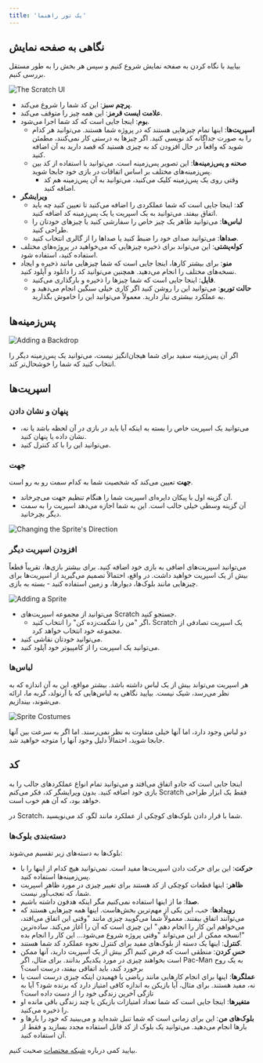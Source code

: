 ```yaml
---
title: 'یک تور راهنما'
---
```


## نگاهی به صفحه نمایش

بیایید با نگاه کردن به صفحه نمایش شروع کنیم و سپس هر بخش را به طور مستقل بررسی کنیم.

![The Scratch UI](/images/scratch-ui.png)

- **پرچم سبز**: این کد شما را شروع می‌کند.
- **علامت ایست قرمز**: این همه چیز را متوقف می‌کند.
- **بوم**: اینجا جایی است که کد شما اجرا می‌شود.
  - **اسپریت‌ها**: اینها تمام چیزهایی هستند که در پروژه شما هستند. می‌توانید هر کدام را به صورت جداگانه کد نویسی کنید. اگر چیزها به درستی کار نمی‌کنند، مطمئن شوید که واقعاً در حال افزودن کد به چیزی هستید که قصد دارید به آن اضافه کنید.
  - **صحنه و پس‌زمینه‌ها**: این تصویر پس‌زمینه است. می‌توانید با استفاده از کد بین پس‌زمینه‌های مختلف بر اساس اتفاقات در بازی خود جابجا شوید.
    - وقتی روی یک پس‌زمینه کلیک می‌کنید، می‌توانید به آن پس‌زمینه هم کد اضافه کنید.
- **ویرایشگر**
  - **کد**: اینجا جایی است که شما عملکردی را اضافه می‌کنید تا تعیین کنید چه باید اتفاق بیفتد. می‌توانید به یک اسپریت یا یک پس‌زمینه کد اضافه کنید.
  - **لباس‌ها**: می‌توانید ظاهر یک چیز خاص را سفارشی کنید یا چیزهای خودتان را طراحی کنید.
  - **صداها**: می‌توانید صدای خود را ضبط کنید یا صداها را از گالری انتخاب کنید.
- **کوله‌پشتی**: این می‌تواند برای ذخیره چیزهایی که می‌خواهید در پروژه‌های مختلف استفاده کنید، استفاده شود.
- **منو**: برای بیشتر کارها، اینجا جایی است که شما چیزهایی مانند ذخیره و ایجاد نسخه‌های مختلف را انجام می‌دهید. همچنین می‌توانید کد را دانلود و آپلود کنید.
  - **فایل**: اینجا جایی است که شما چیزها را ذخیره و بارگذاری می‌کنید.
  - **حالت توربو**: می‌توانید این را روشن کنید اگر کاری خیلی سنگین انجام می‌دهید و به عملکرد بیشتری نیاز دارید. معمولاً می‌توانید این را خاموش بگذارید.

## پس‌زمینه‌ها

![Adding a Backdrop](/images/adding-a-backdrop.png)

اگر آن پس‌زمینه سفید برای شما هیجان‌انگیز نیست، می‌توانید یک پس‌زمینه دیگر را انتخاب کنید که شما را خوشحال‌تر کند.

## اسپریت‌ها

### پنهان و نشان دادن

- می‌توانید یک اسپریت خاص را بسته به اینکه آیا باید در بازی در آن لحظه باشد یا نه، نشان داده یا پنهان کنید.
- می‌توانید این را با کد کنترل کنید.

### جهت

**جهت** تعیین می‌کند که شخصیت شما به کدام سمت رو به رو است.

- آن گزینه اول با پیکان دایره‌ای اسپریت شما را هنگام تنظیم جهت می‌چرخاند.
- آن گزینه وسطی خیلی جالب است. این به شما اجازه می‌دهد اسپریت را به سمت دیگر بچرخانید.

![Changing the Sprite's Direction](/images/sprite-direction.png)

### افزودن اسپریت دیگر

می‌توانید اسپریت‌های اضافی به بازی خود اضافه کنید. برای بیشتر بازی‌ها، تقریباً قطعاً بیش از یک اسپریت خواهید داشت. در واقع، احتمالاً تصمیم می‌گیرید از اسپریت‌ها برای چیزهایی مانند بلوک‌ها، دیوارها، و زمین استفاده کنید - بسته به بازی.

![Adding a Sprite](/images/adding-a-sprite.png)

- می‌توانید از مجموعه اسپریت‌های Scratch جستجو کنید.
  - اگر "من را شگفت‌زده کن" را انتخاب کنید، Scratch یک اسپریت تصادفی از مجموعه خود انتخاب خواهد کرد.
- می‌توانید خودتان نقاشی کنید.
- می‌توانید یک اسپریت را از کامپیوتر خود آپلود کنید.

### لباس‌ها

هر اسپریت می‌تواند بیش از یک لباس داشته باشد. بیشتر مواقع، این به آن اندازه که به نظر می‌رسد، شیک نیست. بیایید نگاهی به لباس‌هایی که با آرنولد، گربه ما، ارائه می‌شوند، بیندازیم.

![Sprite Costumes](/images/costumes.png)

دو لباس وجود دارد، اما آنها خیلی متفاوت به نظر نمی‌رسند. اما اگر به سرعت بین آنها جابجا شوید، احتمالاً دلیل وجود آنها را متوجه خواهید شد.

## کد

اینجا جایی است که جادو اتفاق می‌افتد و می‌توانید تمام انواع عملکردهای جالب را به بازی خود اضافه کنید. بدون ویرایشگر کد، فکر می‌کنم Scratch فقط یک ابزار طراحی خواهد بود، که آن هم خوب است.

در Scratch، شما با قرار دادن بلوک‌های کوچکی از عملکرد مانند لگو، کد می‌نویسید.

### دسته‌بندی بلوک‌ها

بلوک‌ها به دسته‌های زیر تقسیم می‌شوند:

- **حرکت**: این برای حرکت دادن اسپریت‌ها مفید است. نمی‌توانید هیچ کدام از اینها را با پس‌زمینه‌ها استفاده کنید.
- **ظاهر**: اینها قطعات کوچکی از کد هستند برای تغییر چیزی در مورد ظاهر اسپریت شما، که تعجب‌آور نیست.
- **صدا**: ما از اینها استفاده نمی‌کنیم مگر اینکه هدفون داشته باشیم.
- **رویدادها**: خب، این یکی از مهم‌ترین بخش‌هاست. اینها همه چیزهایی هستند که می‌توانند اتفاق بیفتند. معمولاً شما می‌گویید چیزی مانند "وقتی این اتفاق می‌افتد، می‌خواهم این کار را انجام دهم." این چیزی است که آن را آغاز می‌کند. ساده‌ترین نسخه ممکن از این می‌تواند "وقتی پروژه شروع می‌شود... این کار را انجام بده!"
- **کنترل**: اینها یک دسته از بلوک‌های مفید برای کنترل نحوه عملکرد کد شما هستند.
- **حس کردن**: منطقی است که فرض کنیم اگر بیش از یک اسپریت دارید، آنها ممکن است بخواهند چیزی در مورد یکدیگر بدانند. برای مثال، اگر Pac-Man به یک روح برخورد کند، باید اتفاقی بیفتد، درست است؟
- **عملگرها**: اینها برای انجام کارهایی مانند ریاضی یا فهمیدن اینکه چیزی درست است یا نه، مفید هستند. برای مثال، آیا بازیکن به اندازه کافی امتیاز دارد که برنده شود؟ آیا به تازگی آخرین زندگی خود را از دست داده است؟
- **متغیرها**: اینجا جایی است که شما تعداد امتیازات بازیکن یا چند زندگی باقی مانده او را ذخیره می‌کنید.
- **بلوک‌های من**: این برای زمانی است که شما تنبل شده‌اید و می‌بینید که خود را بارها و بارها انجام می‌دهید. می‌توانید یک بلوک از کد قابل استفاده مجدد بسازید و فقط از آن استفاده کنید.

بیایید کمی درباره [شبکه مختصات](the-coordinate-grid) صحبت کنیم.

